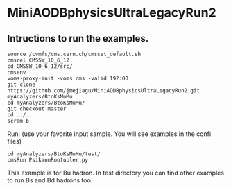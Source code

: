 # MiniAODBphysicsUltraLegacyRun2

## Intructions to run the examples.
```
source /cvmfs/cms.cern.ch/cmsset_default.sh
cmsrel CMSSW_10_6_12
cd CMSSW_10_6_12/src/
cmsenv
voms-proxy-init -voms cms -valid 192:00
git clone https://github.com/jmejiagu/MiniAODBphysicsUltraLegacyRun2.git myAnalyzers/BtoKsMuMu
cd myAnalyzers/BtoKsMuMu/
git checkout master
cd ../..
scram b

```

Run: (use your favorite input sample. You will see examples in the confi files)


```
cd myAnalyzers/BtoKsMuMu/test/
cmsRun PsikaonRootupler.py
```

This example is for Bu hadron. In test directory you can find other examples to run Bs and Bd hadrons too.